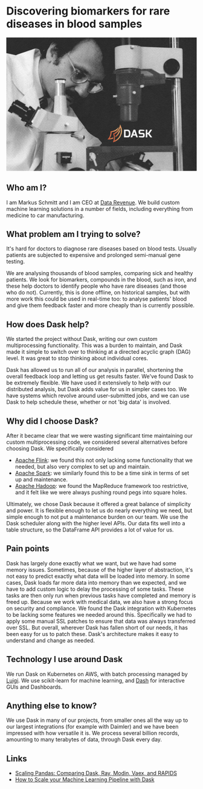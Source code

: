 # Discovering biomarkers for rare diseases in blood samples

![Using Dask for biomarker discovery](dask-datarevenue.png)

## Who am I?
I am Markus Schmitt and I am CEO at [Data Revenue](https://www.datarevenue.com/). We build custom machine learning solutions in a number of fields, including everything from medicine to car manufacturing.

## What problem am I trying to solve?
It's hard for doctors to diagnose rare diseases based on blood tests. Usually patients are subjected to expensive and prolonged semi-manual gene testing.

We are analysing thousands of blood samples, comparing sick and healthy patients. We look for biomarkers, compounds in the blood, such as iron, and these help doctors to identify people who have rare diseases (and those who do not).
Currently, this is done offline, on historical samples, but with more work this could be used in real-time too: to analyse patients' blood and give them feedback faster and more cheaply than is currently possible.

## How does Dask help?
We started the project without Dask, writing our own custom multiprocessing functionality. This was a burden to maintain, and Dask made it simple to switch over to thinking at a directed acyclic graph (DAG) level. It was great to stop thinking about individual cores.

Dask has allowed us to run all of our analysis in parallel, shortening the overall feedback loop and letting us get results faster.
We've found Dask to be extremely flexible. We have used it extensively to help with our distributed analysis, but Dask adds value for us in simpler cases too. We have systems which revolve around user-submitted jobs, and we can use Dask to help schedule these, whether or not 'big data' is involved.

## Why did I choose Dask?
After it became clear that we were wasting significant time maintaining our custom multiprocessing code, we considered several alternatives before choosing Dask. We specifically considered
-   [Apache Flink](https://flink.apache.org/): we found this not only lacking some functionality that we needed, but also very complex to set up and maintain.
-   [Apache Spark](https://spark.apache.org/): we similarly found this to be a time sink in terms of set up and maintenance.
-   [Apache Hadoop](https://hadoop.apache.org/): we found the MapReduce framework too restrictive, and it felt like we were always pushing round pegs into square holes.

Ultimately, we chose Dask because it offered a great balance of simplicity and power. It is flexible enough to let us do nearly everything we need, but simple enough to not put a maintenance burden on our team.
We use the Dask scheduler along with the higher level APIs. Our data fits well into a table structure, so the DataFrame API provides a lot of value for us.

## Pain points
Dask has largely done exactly what we want, but we have had some memory issues. Sometimes, because of the higher layer of abstraction, it's not easy to predict exactly what data will be loaded into memory.
In some cases, Dask loads far more data into memory than we expected, and we have to add custom logic to delay the processing of some tasks. These tasks are then only run when previous tasks have completed and memory is freed up.
Because we work with medical data, we also have a strong focus on security and compliance. We found the Dask integration with Kubernetes to be lacking some features we needed around this. Specifically we had to apply some manual SSL patches to ensure that data was always transferred over SSL.
But overall, wherever Dask has fallen short of our needs, it has been easy for us to patch these. Dask's architecture makes it easy to understand and change as needed.

## Technology I use around Dask
We run Dask on Kubernetes on AWS, with batch processing managed by [Luigi](https://luigi.readthedocs.io/en/stable/). We use scikit-learn for machine learning, and [Dash](https://www.datarevenue.com/ml-tools/dash) for interactive GUIs and Dashboards.

## Anything else to know?
We use Dask in many of our projects, from smaller ones all the way up to our largest integrations (for example with Daimler) and we have been impressed with how versatile it is. We process several billion records, amounting to many terabytes of data, through Dask every day.

## Links
- [Scaling Pandas: Comparing Dask, Ray, Modin, Vaex, and RAPIDS](https://www.datarevenue.com/en-blog/pandas-vs-dask-vs-vaex-vs-modin-vs-rapids-vs-ray)
- [How to Scale your Machine Learning Pipeline with Dask](https://www.datarevenue.com/en-blog/how-to-scale-your-machine-learning-pipeline)
